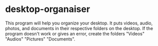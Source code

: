 # desktop-organaiser
This program will help you organize your desktop. It puts videos, audio, photos, and documents in their respective folders on the desktop. If the program doesn't work or gives an error, create the folders "Videos" "Audios" "Pictures" "Documents".

